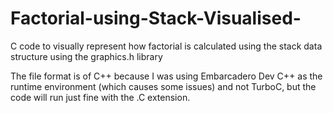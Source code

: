 # Factorial-using-Stack-Visualised-
C code to visually represent how factorial is calculated using the stack data structure using the graphics.h library

The file format is of C++ because I was using Embarcadero Dev C++ as the runtime environment (which causes some issues) and not TurboC, but the code will run just fine with the .C extension.
